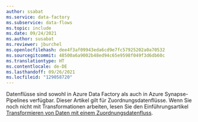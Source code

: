 ```yaml
---
author: ssabat
ms.service: data-factory
ms.subservice: data-flows
ms.topic: include
ms.date: 09/24/2021
ms.author: susabat
ms.reviewer: jburchel
ms.openlocfilehash: dee4f3af09943eda6cd9e7fc57925202a0a70532
ms.sourcegitcommit: 48500a6a9002b48ed94c65e9598f049f3d6db60c
ms.translationtype: HT
ms.contentlocale: de-DE
ms.lasthandoff: 09/26/2021
ms.locfileid: "129058720"
---
```

Datenflüsse sind sowohl in Azure Data Factory als auch in Azure Synapse-Pipelines verfügbar. Dieser Artikel gilt für Zuordnungsdatenflüsse. Wenn Sie noch nicht mit Transformationen arbeiten, lesen Sie den Einführungsartikel [Transformieren von Daten mit einem Zuordnungsdatenfluss](../tutorial-data-flow.md).